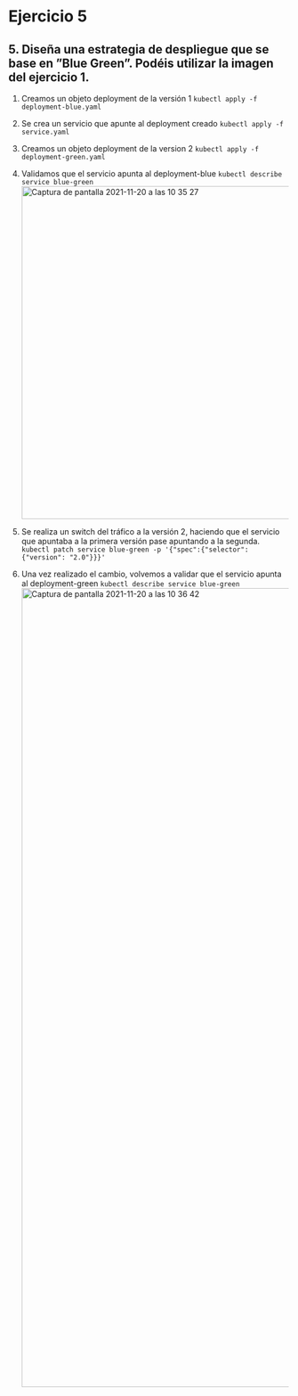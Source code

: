 # Ejercicio 5

## 5. Diseña una estrategia de despliegue que se base en ”Blue Green”. Podéis utilizar la imagen del ejercicio 1.
1. Creamos un objeto deployment de la versión 1
```kubectl apply -f deployment-blue.yaml```
2. Se crea un servicio que apunte al deployment creado
```kubectl apply -f service.yaml```
3. Creamos un objeto deployment de la version 2
```kubectl apply -f deployment-green.yaml```
4. Validamos que el servicio apunta al deployment-blue
```kubectl describe service blue-green``` 
          <img width="598" alt="Captura de pantalla 2021-11-20 a las 10 35 27" src="https://user-images.githubusercontent.com/26769446/142721721-bf22ff64-1da2-4498-acfd-d76c7b5fea77.png">
5. Se realiza un switch del tráfico a la versión 2, haciendo que el servicio que apuntaba a la primera versión pase apuntando a la segunda.
```kubectl patch service blue-green -p '{"spec":{"selector":{"version": "2.0"}}}'```

6. Una vez realizado el cambio, volvemos a validar que el servicio apunta al deployment-green
```kubectl describe service blue-green```
      <img width="1435" alt="Captura de pantalla 2021-11-20 a las 10 36 42" src="https://user-images.githubusercontent.com/26769446/142721713-ac152bdf-fabe-441e-96f3-adb0aa826b16.png">
